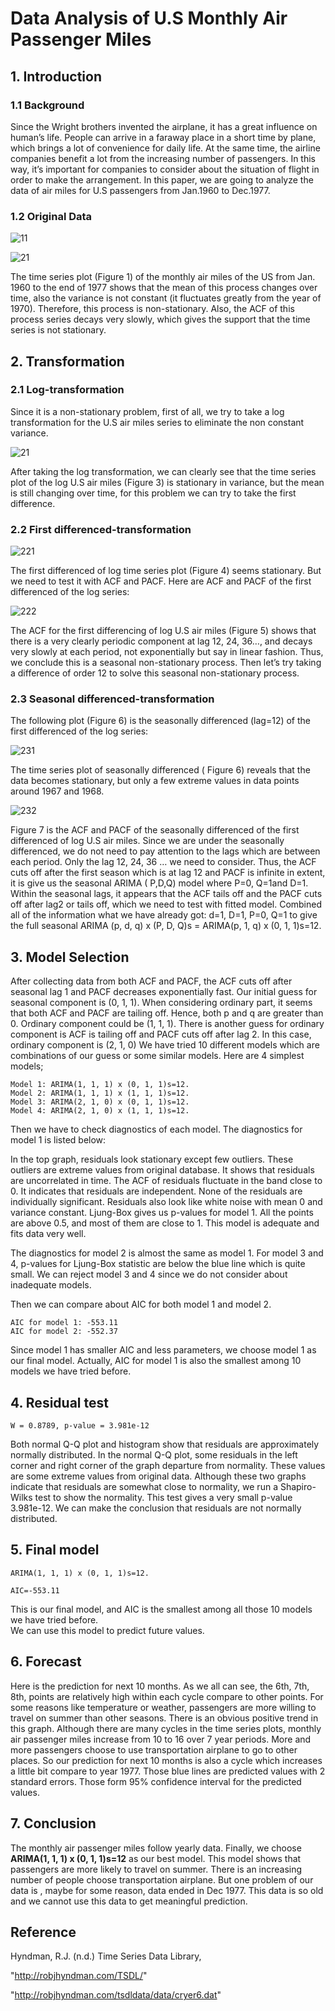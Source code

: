 
# Data Analysis of U.S Monthly Air Passenger Miles

## 1. Introduction
### 1.1 Background
Since the Wright brothers invented the airplane, it has a great influence on human’s life. People can arrive in a faraway place in a short time by plane, which brings a lot of convenience for daily life. At the same time, the airline companies benefit a lot from the increasing number of passengers. In this way, it’s important for companies to consider about the situation of flight in order to make the arrangement. In this paper, we are going to analyze the data of air miles for U.S passengers from Jan.1960 to Dec.1977.

### 1.2 Original Data

![11](https://github.com/jqsheng94/Time-Series/blob/master/Output/1-Original.png)

![21](https://github.com/jqsheng94/Time-Series/blob/master/Output/2-OrgAcfPacf.png)


The time series plot (Figure 1) of the monthly air miles of the US from Jan. 1960 to the end of 1977 shows that the mean of this process changes over time, also the variance is not constant (it fluctuates greatly from the year of 1970). Therefore, this process is non-stationary. Also, the ACF of this process series decays very slowly, which gives the support that the time series is not stationary. 

## 2. Transformation
### 2.1 Log-transformation

Since it is a non-stationary problem, first of all, we try to take a log transformation for the U.S air miles series to eliminate the non constant variance.

![21](https://github.com/jqsheng94/Time-Series/blob/master/Output/3-LogData.png)

After taking the log transformation, we can clearly see that the time series plot of the log U.S air miles (Figure 3) is stationary in variance, but the mean is still changing over time, for this problem we can try to take the first difference.

### 2.2 First differenced-transformation

![221](https://github.com/jqsheng94/Time-Series/blob/master/Output/4-DiffLogData.png)

The first differenced of log time series plot (Figure 4) seems stationary. But we need to test it with ACF and PACF. Here are ACF and PACF of the first differenced of the log series: 

![222](https://github.com/jqsheng94/Time-Series/blob/master/Output/5-FirstDiffAcfPacf.png)

The ACF for the first differencing of log U.S air miles (Figure 5) shows that there is a very clearly periodic component at lag 12, 24, 36…, and decays very slowly at each period, not exponentially but say in linear fashion. Thus, we conclude this is a seasonal non-stationary process. Then let’s try taking a difference of order 12 to solve this seasonal non-stationary process.

### 2.3 Seasonal differenced-transformation

The following plot (Figure 6) is the seasonally differenced (lag=12) of the first differenced of the log series:

![231](https://github.com/jqsheng94/Time-Series/blob/master/Output/6-SeasonalDiffLogData.png)


The time series plot of seasonally differenced ( Figure 6) reveals that the data becomes stationary, but only a few extreme values in data points around 1967 and 1968.

![232](https://github.com/jqsheng94/Time-Series/blob/master/Output/7-SeasonalDiffAcfPacf.png)

Figure 7 is the ACF and PACF of the seasonally differenced of the first differenced of log U.S air miles. Since we are under the seasonally differenced, we do not need to pay attention to the lags which are between each period. Only the lag 12, 24, 36 … we need to consider. Thus, the ACF cuts off after the first season which is at lag 12 and PACF is infinite in extent, it is give us the seasonal ARIMA ( P,D,Q) model where P=0, Q=1and D=1. Within the seasonal lags, it appears that the ACF tails off and the PACF cuts off after lag2 or tails off, which we need to test with fitted model.
Combined all of the information what we have already got:  d=1, D=1, P=0, Q=1 to give the full seasonal ARIMA (p, d, q) x (P, D, Q)s = ARIMA(p, 1, q) x (0, 1, 1)s=12.

## 3. Model Selection

After collecting data from both ACF and PACF, the ACF cuts off after seasonal lag 1 and PACF decreases exponentially fast. Our initial guess for seasonal component is (0, 1, 1). When considering ordinary part, it seems that both ACF and PACF are tailing off. Hence, both p and q are greater than 0. Ordinary component could be (1, 1, 1). There is another guess for ordinary component is ACF is tailing off and PACF cuts off after lag 2. In this case, ordinary component is (2, 1, 0)
We have tried 10 different models which are combinations of our guess or some similar models. Here are 4 simplest models;

```
Model 1: ARIMA(1, 1, 1) x (0, 1, 1)s=12.
Model 2: ARIMA(1, 1, 1) x (1, 1, 1)s=12.
Model 3: ARIMA(2, 1, 0) x (0, 1, 1)s=12.
Model 4: ARIMA(2, 1, 0) x (1, 1, 1)s=12.
```

Then we have to check diagnostics of each model. 
The diagnostics for model 1 is listed below:  

In the top graph, residuals look stationary except few outliers. These outliers are extreme values from original database. It shows that residuals are uncorrelated in time. The ACF of residuals fluctuate in the band close to 0. It indicates that residuals are independent. None of the residuals are individually significant. Residuals also look like white noise with mean 0 and variance constant. Ljung-Box gives us p-values for model 1. All the points are above 0.5, and most of them are close to 1. This model is adequate and fits data very well.

The diagnostics for model 2 is almost the same as model 1. For model 3 and 4, p-values for Ljung-Box statistic are below the blue line which is quite small. We can reject model 3 and 4 since we do not consider about inadequate models. 

Then we can compare about AIC for both model 1 and model 2.

```
AIC for model 1: -553.11
AIC for model 2: -552.37
```

Since model 1 has smaller AIC and less parameters, we choose model 1 as our final model. Actually, AIC for model 1 is also the smallest among 10 models we have tried before. 

## 4. Residual test

```
W = 0.8789, p-value = 3.981e-12
```

Both normal Q-Q plot and histogram show that residuals are approximately normally distributed. In the normal Q-Q plot, some residuals in the left corner and right corner of the graph departure from normality. These values are some extreme values from original data. Although these two graphs indicate that residuals are somewhat close to normality, we run a Shapiro-Wilks test to show the normality. This test gives a very small p-value 3.981e-12. We can make the conclusion that residuals are not normally distributed. 

## 5. Final model  
```
ARIMA(1, 1, 1) x (0, 1, 1)s=12.

AIC=-553.11
```
This is our final model, and AIC is the smallest among all those 10 models we have tried before.  
We can use this model to predict future values. 

## 6. Forecast

Here is the prediction for next 10 months. As we all can see, the 6th, 7th, 8th, points are relatively high within each cycle compare to other points. For some reasons like temperature or weather,   passengers are more willing to travel on summer than other seasons. There is an obvious positive trend in this graph. Although there are many cycles in the time series plots, monthly air passenger miles increase from 10 to 16 over 7 year periods. More and more passengers choose to use transportation airplane to go to other places. So our prediction for next 10 months is also a cycle which increases a little bit compare to year 1977. Those blue lines are predicted values with 2 standard errors. Those form 95% confidence interval for the predicted values. 

## 7. Conclusion

The monthly air passenger miles follow yearly data. Finally, we choose **ARIMA(1, 1, 1) x (0, 1, 1)s=12**  as our best model. This model shows that passengers are more likely to travel on summer. There is an increasing number of people choose transportation airplane. But one problem of our data is , maybe for some reason, data ended in Dec 1977. This data is so old and we cannot use this data to get meaningful prediction.

## Reference 

Hyndman, R.J. (n.d.) Time Series Data Library,

"http://robjhyndman.com/TSDL/"

"http://robjhyndman.com/tsdldata/data/cryer6.dat"


